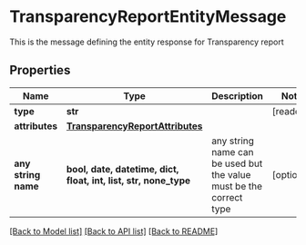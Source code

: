 # TransparencyReportEntityMessage

This is the message defining the entity response for Transparency report

## Properties
Name | Type | Description | Notes
------------ | ------------- | ------------- | -------------
**type** | **str** |  | [readonly] 
**attributes** | [**TransparencyReportAttributes**](TransparencyReportAttributes.md) |  | 
**any string name** | **bool, date, datetime, dict, float, int, list, str, none_type** | any string name can be used but the value must be the correct type | [optional]

[[Back to Model list]](../README.md#documentation-for-models) [[Back to API list]](../README.md#documentation-for-api-endpoints) [[Back to README]](../README.md)


